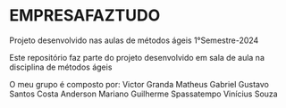 # EMPRESAFAZTUDO
Projeto desenvolvido nas aulas de métodos ágeis 1°Semestre-2024

Este repositório faz parte do projeto desenvolvido em sala de aula na disciplina de métodos ágeis

O meu grupo é composto por:
Victor Granda
Matheus Gabriel
Gustavo Santos Costa
Anderson Mariano
Guilherme Spassatempo
Vinícius Souza

